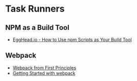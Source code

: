 # Task Runners

## NPM as a Build Tool

- [EggHead.io - How to Use npm Scripts as Your Build Tool](https://egghead.io/courses/how-to-use-npm-scripts-as-your-build-tool)

## Webpack

- [Webpack from First Principles](https://www.youtube.com/watch?v=WQue1AN93YU)
- [Getting Started with webpack](https://blog.madewithenvy.com/getting-started-with-webpack-2-ed2b86c68783#.u6p81xqdz)
